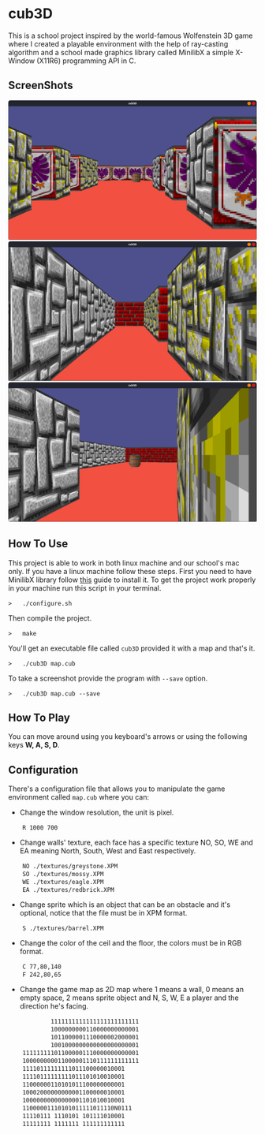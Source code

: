 # cub3D

This is a school project inspired by the world-famous Wolfenstein 3D game where I created a playable environment with the help of ray-casting algorithm and a school made graphics library called MinilibX a simple X-Window (X11R6) programming API in C.

## ScreenShots

![](./screenshots/shot%20one.png)
![](./screenshots/shot%20two.png)
![](./screenshots/shot%20three.png)

## How To Use

This project is able to work in both linux machine and our school's mac only. If you have a linux machine follow these steps.
First you need to have MinilibX library follow [this](https://github.com/42Paris/minilibx-linux) guide to install it.
To get the project work properly in your machine run this script in your terminal.
```
>   ./configure.sh
``` 

Then compile the project.
```
>   make
```
You'll get an executable file called `cub3D` provided it with a map and that's it.
```
>   ./cub3D map.cub 
```

To take a screenshot provide the program with `--save` option.
```
>   ./cub3D map.cub --save
```

## How To Play
You can move around using you keyboard's arrows or using the following keys **W, A, S, D**.

## Configuration

There's a configuration file that allows you to manipulate the game environment called `map.cub` where you can:


- Change the window resolution, the unit is pixel.
```
    R 1000 700
```
- Change walls' texture, each face has a specific texture NO, SO, WE and EA meaning North, South, West and East respectively.
```
    NO ./textures/greystone.XPM
    SO ./textures/mossy.XPM
    WE ./textures/eagle.XPM
    EA ./textures/redbrick.XPM
``` 
- Change sprite which is an object that can be an obstacle and it's optional, notice that the file must be in XPM format.
```
    S ./textures/barrel.XPM
``` 
- Change the color of the ceil and the floor, the colors must be in RGB format.
```
    C 77,80,140
    F 242,80,65
```
- Change the game map as 2D map where 1 means a wall, 0 means an empty space, 2 means sprite object and N, S, W, E a player and the direction he's facing.
```
            1111111111111111111111111
            1000000000110000000000001
            1011000001110000002000001
            1001000000000000000000001
    111111111011000001110000000000001
    100000000011000001110111111111111
    11110111111111011100000010001
    11110111111111011101010010001
    11000000110101011100000000001
    10002000000000001100000010001
    10000000000000001101010010001
    11000001110101011111011110N0111
    11110111 1110101 101111010001
    11111111 1111111 111111111111
```
